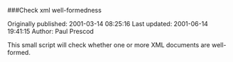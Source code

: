 ###Check xml well-formedness

Originally published: 2001-03-14 08:25:16
Last updated: 2001-06-14 19:41:15
Author: Paul Prescod

This small script will check whether one or more XML documents are well-formed.